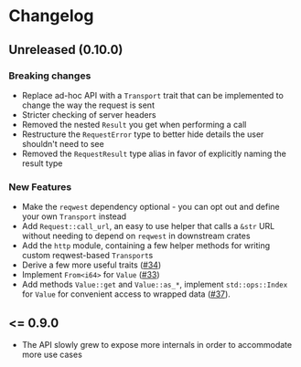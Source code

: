 # Changelog

## Unreleased (0.10.0)

### Breaking changes

* Replace ad-hoc API with a `Transport` trait that can be implemented to change the way the request is sent
* Stricter checking of server headers
* Removed the nested `Result` you get when performing a call
* Restructure the `RequestError` type to better hide details the user shouldn't need to see
* Removed the `RequestResult` type alias in favor of explicitly naming the result type

### New Features

* Make the `reqwest` dependency optional - you can opt out and define your own `Transport` instead
* Add `Request::call_url`, an easy to use helper that calls a `&str` URL without needing to depend on `reqwest` in downstream crates
* Add the `http` module, containing a few helper methods for writing custom reqwest-based `Transport`s
* Derive a few more useful traits ([#34](https://github.com/jonas-schievink/xml-rpc-rs/pull/34))
* Implement `From<i64>` for `Value` ([#33](https://github.com/jonas-schievink/xml-rpc-rs/pull/33))
* Add methods `Value::get` and `Value::as_*`, implement `std::ops::Index` for `Value` for convenient access to wrapped
  data ([#37](https://github.com/jonas-schievink/xml-rpc-rs/pull/37)).

## <= 0.9.0

* The API slowly grew to expose more internals in order to accommodate more use cases
